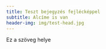 ```yaml
---
title: Teszt bejegyzés fejlécképpel
subtitle: Alcíme is van
header-img: img/test-head.jpg
---
```


Ez a szöveg helye